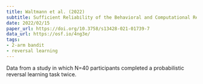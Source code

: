```yaml
---
title: Waltmann et al. (2022)
subtitle: Sufficient Reliability of the Behavioral and Computational Read-Outs of a Probabilistic Reversal Learning Task
date: 2022/02/15
paper_url: https://doi.org/10.3758/s13428-021-01739-7
data_url: https://osf.io/4ng3e/
tags:
- 2-arm bandit
- reversal learning
---
```


Data from a study in which N=40 participants completed a probabilistic reversal learning task twice.
